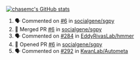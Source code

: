 [![chasemc's GitHub stats](https://github-readme-stats.vercel.app/api?username=chasemc)](https://github.com/anuraghazra/github-readme-stats)


<!--START_SECTION:activity-->
1. 🗣 Commented on [#6](https://github.com/socialgene/sgpy/issues/6) in [socialgene/sgpy](https://github.com/socialgene/sgpy)
2. 🎉 Merged PR [#6](https://github.com/socialgene/sgpy/pull/6) in [socialgene/sgpy](https://github.com/socialgene/sgpy)
3. 🗣 Commented on [#284](https://github.com/EddyRivasLab/hmmer/issues/284) in [EddyRivasLab/hmmer](https://github.com/EddyRivasLab/hmmer)
4. 💪 Opened PR [#6](https://github.com/socialgene/sgpy/pull/6) in [socialgene/sgpy](https://github.com/socialgene/sgpy)
5. 🗣 Commented on [#292](https://github.com/KwanLab/Autometa/issues/292) in [KwanLab/Autometa](https://github.com/KwanLab/Autometa)
<!--END_SECTION:activity-->

